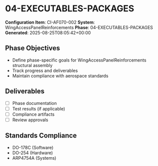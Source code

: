 # 04-EXECUTABLES-PACKAGES

**Configuration Item**: CI-AF070-002
**System**: WingAccessPanelReinforcements
**Phase**: 04-EXECUTABLES-PACKAGES
**Generated**: 2025-08-25T08:05:42+00:00

## Phase Objectives
- Define phase-specific goals for WingAccessPanelReinforcements structural assembly
- Track progress and deliverables
- Maintain compliance with aerospace standards

## Deliverables
- [ ] Phase documentation
- [ ] Test results (if applicable)
- [ ] Compliance artifacts
- [ ] Review approvals

## Standards Compliance
- DO-178C (Software)
- DO-254 (Hardware)
- ARP4754A (Systems)

